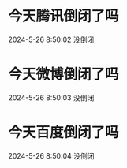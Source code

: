 # 今天腾讯倒闭了吗

2024-5-26 8:50:02 没倒闭

# 今天微博倒闭了吗

2024-5-26 8:50:03 没倒闭

# 今天百度倒闭了吗

2024-5-26 8:50:04 没倒闭

